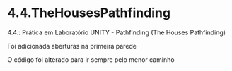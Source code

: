 # 4.4.TheHousesPathfinding
 4.4.: Prática em Laboratório UNITY - Pathfinding (The Houses Pathfinding)

Foi adicionada aberturas na primeira parede 

O código foi alterado para ir sempre pelo menor caminho
